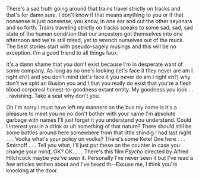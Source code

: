 There's a sad truth going around that trains travel strictly on tracks and that's for damn sure. I don't know if that means anything to you or if that nonsense is just nonsense, you know, in one ear and out the other sayonara and so forth. Trains traveling strictly on tracks speaks to some sad, sad, sad state of the human condition that our ancestors got themselves into one afternoon and we're still mired, yet to wrench ourselves out of the muck. The best stories start with pseudo-sagely musings and this will be no exception. I'm a good friend to all things faux.

It's a damn shame that you don't exist because I'm in desperate want of some company. As long as no one's looking (let's face it they never are am I right eh?) and you don't mind (let's face it you never do am I right eh?) why don't we split an illusion you and I that you really do exist that you're a flesh blood corporeal honest-to-goodness extant entity. My goodness you look . . . ravishing. Take a seat why don't you.

Oh I'm sorry I must have left my manners on the bus my name is it's a pleasure to meet you no no don't bother with your name I'm absolute garbage with names I'll just forget it you understand you understand. Could I interest you in a drink or uh something of that nature? There should still be some bottles around here somewhere from that little shindig I had last night . . . Vodka what's your policy on vodka? There's some Ketel One here . . . Smirnoff . . . Tell you what, I'll just put these on the counter in case you change your mind, OK? OK. . . . There's this film *Psycho* directed by Alfred Hitchcock maybe you've seen it. Personally I've never seen it but I've read a few articles written about and I've heard th--Excuse me, I think you're knocking at the door.
